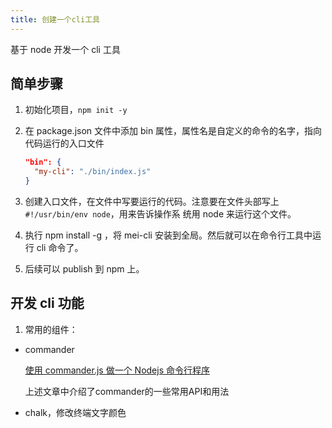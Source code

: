 ```yaml
---
title: 创建一个cli工具
---
```


基于 node 开发一个 cli 工具

## 简单步骤

1. 初始化项目，`npm init -y`

2. 在 package.json 文件中添加 bin 属性，属性名是自定义的命令的名字，指向代码运行的入口文件

    ```json
    "bin": {
      "my-cli": "./bin/index.js"
    }
    ```

3. 创建入口文件，在文件中写要运行的代码。注意要在文件头部写上`#!/usr/bin/env node`，用来告诉操作系
   统用 node 来运行这个文件。

4. 执行 npm install -g ，将 mei-cli 安装到全局。然后就可以在命令行工具中运行 cli 命令了。

5. 后续可以 publish 到 npm 上。

## 开发 cli 功能

1. 常用的组件：

- commander

  [使用 commander.js 做一个 Nodejs 命令行程序](https://www.w3cschool.cn/xhwqi/xhwqi-4hyt24se.html)

  上述文章中介绍了commander的一些常用API和用法

- chalk，修改终端文字颜色

